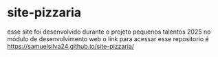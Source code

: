 # site-pizzaria
esse site foi desenvolvido durante o projeto pequenos talentos 2025 no módulo de desenvolvimento web
o link para acessar esse repositorio é https://samuelsilva24.github.io/site-pizzaria/
